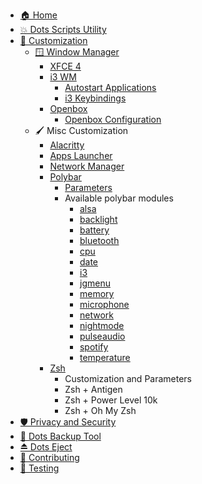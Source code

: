 - [🏠 Home](Home)
- [💥 Dots Scripts Utility](dots)
- [🎨 Customization](Customization)
  - [🪟 Window Manager](Window-Managers)
    - [XFCE 4](Xfce4)
    - [i3 WM](i3)
      - [Autostart Applications](i3#autostart-applications)
      - [i3 Keybindings](i3#i3-keybindings)
    - [Openbox](Openbox)
      - [Openbox Configuration](Openbox#openbox-configuration)
  - 🖌️ Misc Customization
    - [Alacritty](Alacritty)
    - [Apps Launcher](Apps-Launcher)
    - [Network Manager](Network-Manager)
    - [Polybar](Polybar)
      - [Parameters](Polybar#parameters)
      - Available polybar modules
        - [alsa](./Polybar-Modules:-alsa)
        - [backlight](./Polybar-Modules:-backlight)
        - [battery](./Polybar-Modules:-battery)
        - [bluetooth](./Polybar-Modules:-bluetooth)
        - [cpu](./Polybar-Modules:-cpu)
        - [date](./Polybar-Modules:-date)
        - [i3](./Polybar-Modules:-i3)
        - [jgmenu](./Polybar-Modules:-jgmenu)
        - [memory](./Polybar-Modules:-memory)
        - [microphone](./Polybar-Modules:-microphone)
        - [network](./Polybar-Modules:-network)
        - [nightmode](./Polybar-Modules:-nightmode)
        - [pulseaudio](./Polybar-Modules:-pulseaudio)
        - [spotify](./Polybar-Modules:-spotify)
        - [temperature](./Polybar-Modules:-temperature)
    - [Zsh](Zsh)
      - Customization and Parameters
      - Zsh + Antigen
      - Zsh + Power Level 10k
      - Zsh + Oh My Zsh
- [🛡️ Privacy and Security](Security)
- [📁 Dots Backup Tool](Dots-Backup)
- [⏏️ Dots Eject](Dots-Eject)
- [💯 Contributing](CONTRIBUTING)
- [🧪 Testing](Testing)
